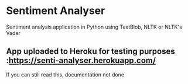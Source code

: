 # Sentiment Analyser
Sentiment analysis application in Python using TextBlob, NLTK or NLTK's Vader

## App uploaded to Heroku for testing purposes :https://senti-analyser.herokuapp.com/
If you can still read this, documentation not done
